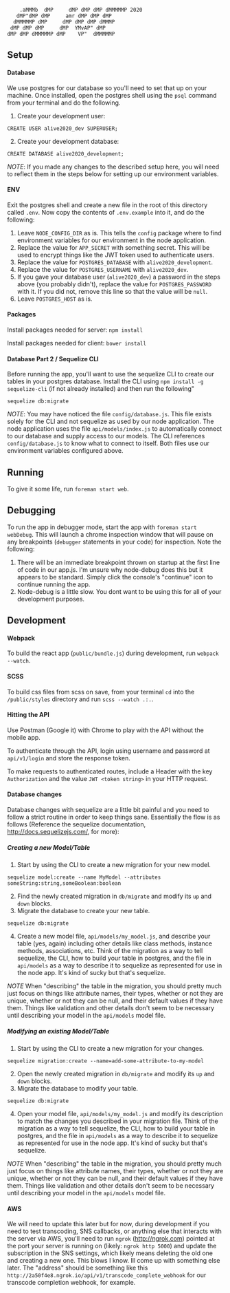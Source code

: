 ```
    .aMMMb  dMP     dMP dMP dMP dMMMMMP 2020
   dMP"dMP dMP     amr dMP dMP dMP
  dMMMMMP dMP     dMP dMP dMP dMMMP
 dMP dMP dMP     dMP  YMvAP" dMP
dMP dMP dMMMMMP dMP    VP"  dMMMMMP
```

## Setup

#### Database
We use postgres for our database so you'll need to set that up on your machine. Once installed, open the postgres shell using the `psql` command from your terminal and do the following.

1. Create your development user:
```
CREATE USER alive2020_dev SUPERUSER;
```
2. Create your development database:
```
CREATE DATABASE alive2020_development;
```

*NOTE*: If you made any changes to the described setup here, you will need to reflect them in the steps below for setting up our environment variables.

#### ENV
Exit the postgres shell and create a new file in the root of this directory called `.env`. Now copy the contents of `.env.example` into it, and do the following:

1. Leave `NODE_CONFIG_DIR` as is. This tells the `config` package where to find environment variables for our environment in the node application.
2. Replace the value for `APP_SECRET` with something secret. This will be used to encrypt things like the JWT token used to authenticate users.
3. Replace the value for `POSTGRES_DATABASE` with `alive2020_development`.
4. Replace the value for `POSTGRES_USERNAME` with `alive2020_dev`.
5. If you gave your database user (`alive2020_dev`) a password in the steps above (you probably didn't), replace the value for `POSTGRES_PASSWORD` with it. If you did not, remove this line so that the value will be `null`.
6. Leave `POSTGRES_HOST` as is.

#### Packages
Install packages needed for server: `npm install`

Install packages needed for client: `bower install`


#### Database Part 2 / Sequelize CLI
Before running the app, you'll want to use the sequelize CLI to create our tables in your postgres database.
Install the CLI using `npm install -g sequelize-cli` (if not already installed) and then run the following"
```
sequelize db:migrate
```

*NOTE*: You may have noticed the file `config/database.js`. This file exists solely for the CLI and not sequelize as used by our node application. The node application uses the file `api/models/index.js` to automatically connect to our database and supply access to our models. The CLI references `config/database.js` to know what to connect to itself. Both files use our environment variables configured above.

## Running
To give it some life, run `foreman start web`.

## Debugging
To run the app in debugger mode, start the app with `foreman start webDebug`. This will launch a chrome inspection window that will pause on any breakpoints (`debugger` statements in your code) for inspection. Note the following:
1. There will be an immediate breakpoint thrown on startup at the first line of code in our app.js. I'm unsure why node-debug does this but it appears to be standard. Simply click the console's "continue" icon to continue running the app.
2. Node-debug is a little slow. You dont want to be using this for all of your development purposes.

## Development

#### Webpack
To build the react app (`public/bundle.js`) during development, run `webpack --watch`.

#### SCSS
To build css files from scss on save, from your terminal `cd` into the `/public/styles` directory and run `scss --watch .:.`.

#### Hitting the API
Use Postman (Google it) with Chrome to play with the API without the mobile app.

To authenticate through the API, login using username and password at `api/v1/login` and store the response token.

To make requests to authenticated routes, include a Header with the key `Authorization` and the value `JWT <token string>` in your HTTP request.

#### Database changes
Database changes with sequelize are a little bit painful and you need to follow a strict routine in order to keep things sane. Essentially the flow is as follows (Reference the sequelize documentation, http://docs.sequelizejs.com/, for more):

##### Creating a new Model/Table
1. Start by using the CLI to create a new migration for your new model.
```
sequelize model:create --name MyModel --attributes someString:string,someBoolean:boolean
```
2. Find the newly created migration in `db/migrate` and modify its `up` and `down` blocks.
3. Migrate the database to create your new table.
```
sequelize db:migrate
```
4. Create a new model file, `api/models/my_model.js`, and describe your table (yes, again) including other details like class methods, instance methods, associations, etc. Think of the migration as a way to tell sequelize, the CLI, how to build your table in postgres, and the file in `api/models` as a way to describe it to sequelize as represented for use in the node app. It's kind of sucky but that's sequelize.

*NOTE* When "describing" the table in the migration, you should pretty much just focus on things like attribute names, their types, whether or not they are unique, whether or not they can be null, and their default values if they have them. Things like validation and other details don't seem to be necessary until describing your model in the `api/models` model file.

##### Modifying an existing Model/Table
1. Start by using the CLI to create a new migration for your changes.
```
sequelize migration:create --name=add-some-attribute-to-my-model
```
2. Open the newly created migration in `db/migrate` and modify its `up` and `down` blocks.
3. Migrate the database to modify your table.
```
sequelize db:migrate
```
4. Open your model file, `api/models/my_model.js` and modify its description to match the changes you described in your migration file. Think of the migration as a way to tell sequelize, the CLI, how to build your table in postgres, and the file in `api/models` as a way to describe it to sequelize as represented for use in the node app. It's kind of sucky but that's sequelize.

*NOTE* When "describing" the table in the migration, you should pretty much just focus on things like attribute names, their types, whether or not they are unique, whether or not they can be null, and their default values if they have them. Things like validation and other details don't seem to be necessary until describing your model in the `api/models` model file.

#### AWS
We will need to update this later but for now, during development if you need to test transcoding, SNS callbacks, or anything else that interacts with the server via AWS, you'll need to run `ngrok` (http://ngrok.com) pointed at the port your server is running on (likely: `ngrok http 5000`) and update the subscription in the SNS settings, which likely means deleting the old one and creating a new one. This blows I know. Ill come up with something else later. The "address" should be something like this `http://2a50f4e8.ngrok.io/api/v1/transcode_complete_webhook` for our transcode completion webhook, for example.

